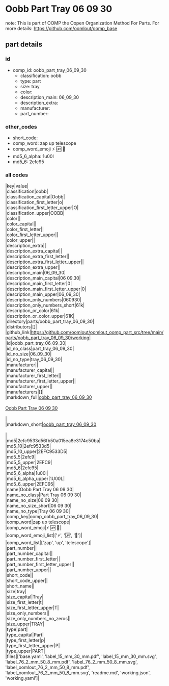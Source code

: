 # Oobb Part Tray 06 09 30  

note: This is part of OOMP the Oopen Organization Method For Parts. For more details: https://github.com/oomlout/oomp_base

##  part details





### id
* oomp_id: oobb_part_tray_06_09_30
  * classification: oobb
  * type: part
  * size: tray
  * color: 
  * description_main: 06_09_30
  * description_extra: 
  * manufacturer: 
  * part_number: 

### other_codes
* short_code: 
* oomp_word: zap up telescope
* oomp_word_emoji :zap: :up: :telescope:
* md5_6_alpha: 1u00l
* md5_6: 2efc95

### all codes 
|key|value|  
|classification|oobb|  
|classification_capital|Oobb|  
|classification_first_letter|o|  
|classification_first_letter_upper|O|  
|classification_upper|OOBB|  
|color||  
|color_capital||  
|color_first_letter||  
|color_first_letter_upper||  
|color_upper||  
|description_extra||  
|description_extra_capital||  
|description_extra_first_letter||  
|description_extra_first_letter_upper||  
|description_extra_upper||  
|description_main|06_09_30|  
|description_main_capital|06 09.30|  
|description_main_first_letter|0|  
|description_main_first_letter_upper|0|  
|description_main_upper|06_09_30|  
|description_only_numbers|060930|  
|description_only_numbers_short|61k|  
|description_or_color|61k|  
|description_or_color_upper|61K|  
|directory|parts/oobb_part_tray_06_09_30|  
|distributors|[]|  
|github_link|https://github.com/oomlout/oomlout_oomp_part_src/tree/main/parts/oobb_part_tray_06_09_30/working|  
|id|oobb_part_tray_06_09_30|  
|id_no_class|part_tray_06_09_30|  
|id_no_size|06_09_30|  
|id_no_type|tray_06_09_30|  
|manufacturer||  
|manufacturer_capital||  
|manufacturer_first_letter||  
|manufacturer_first_letter_upper||  
|manufacturer_upper||  
|manufacturers|[]|  
|markdown_full|[oobb_part_tray_06_09_30](https://github.com/oomlout/oomlout_oomp_part_src/tree/main/parts/oobb_part_tray_06_09_30/working)<br>[](https://github.com/oomlout/oomlout_oomp_part_src/tree/main/parts/oobb_part_tray_06_09_30/working)<br>[Oobb Part Tray 06 09 30](https://github.com/oomlout/oomlout_oomp_part_src/tree/main/parts/oobb_part_tray_06_09_30/working)<br><br>|  
|markdown_short|[oobb_part_tray_06_09_30](https://github.com/oomlout/oomlout_oomp_part_src/tree/main/parts/oobb_part_tray_06_09_30/working)<br><br>|  
|md5|2efc9533d56fb50a015ea8e3174c50ba|  
|md5_10|2efc9533d5|  
|md5_10_upper|2EFC9533D5|  
|md5_5|2efc9|  
|md5_5_upper|2EFC9|  
|md5_6|2efc95|  
|md5_6_alpha|1u00l|  
|md5_6_alpha_upper|1U00L|  
|md5_6_upper|2EFC95|  
|name|Oobb Part Tray 06 09 30|  
|name_no_class|Part Tray 06 09 30|  
|name_no_size|06 09 30|  
|name_no_size_short|06 09 30|  
|name_no_type|Tray 06 09 30|  
|oomp_key|oomp_oobb_part_tray_06_09_30|  
|oomp_word|zap up telescope|  
|oomp_word_emoji|:zap: :up: :telescope:|  
|oomp_word_emoji_list|[':zap:', ':up:', ':telescope:']|  
|oomp_word_list|['zap', 'up', 'telescope']|  
|part_number||  
|part_number_capital||  
|part_number_first_letter||  
|part_number_first_letter_upper||  
|part_number_upper||  
|short_code||  
|short_code_upper||  
|short_name||  
|size|tray|  
|size_capital|Tray|  
|size_first_letter|t|  
|size_first_letter_upper|T|  
|size_only_numbers||  
|size_only_numbers_no_zeros||  
|size_upper|TRAY|  
|type|part|  
|type_capital|Part|  
|type_first_letter|p|  
|type_first_letter_upper|P|  
|type_upper|PART|  
|files|['base.yaml', 'label_15_mm_30_mm.pdf', 'label_15_mm_30_mm.svg', 'label_76_2_mm_50_8_mm.pdf', 'label_76_2_mm_50_8_mm.svg', 'label_oomlout_76_2_mm_50_8_mm.pdf', 'label_oomlout_76_2_mm_50_8_mm.svg', 'readme.md', 'working.json', 'working.yaml']|  
